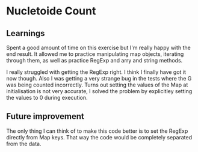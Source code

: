 # Nucletoide Count

## Learnings
Spent a good amount of time on this exercise but I'm really happy with the end result. It allowed me to practice manipulating map objects, iterating through them, as well as practice RegExp and arry and string methods. 

I really struggled with getting the RegExp right. I think I finally have got it now though. Also I was getting a very strange bug in the tests where the G was being counted incorrectly. Turns out setting the values of the Map at initialisation is not very accurate, I solved the problem by explicitley setting the values to 0 during execution. 

## Future improvement 
The only thing I can think of to make this code better is to set the RegExp directly from Map keys. That way the code would be completely separated from the data. 